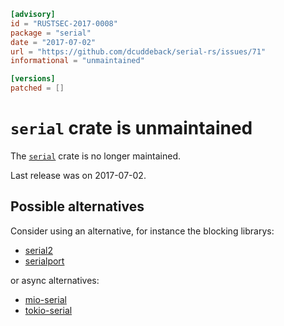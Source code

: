 ```toml
[advisory]
id = "RUSTSEC-2017-0008"
package = "serial"
date = "2017-07-02"
url = "https://github.com/dcuddeback/serial-rs/issues/71"
informational = "unmaintained"

[versions]
patched = []
```

# `serial` crate is unmaintained

The [`serial`](https://crates.io/crates/serial) crate is no longer maintained.

Last release was on 2017-07-02.

## Possible alternatives

Consider using an alternative, for instance the blocking librarys:

- [serial2](https://crates.io/crates/serial2)
- [serialport](https://crates.io/crates/serialport)

or async alternatives:

- [mio-serial](https://crates.io/crates/mio-serial)
- [tokio-serial](https://crates.io/crates/tokio-serial)
